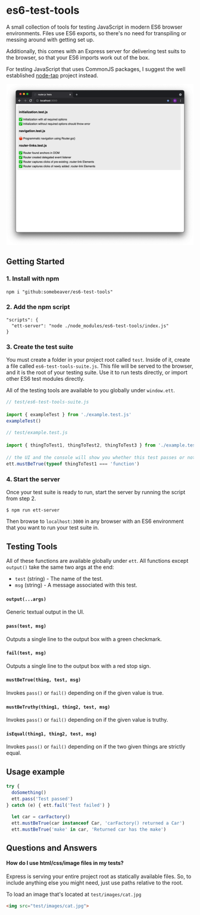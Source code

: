 # es6-test-tools

A small collection of tools for testing JavaScript in modern ES6 browser
environments. Files use ES6 exports, so there's no need for transpiling or
messing around with getting set up.

Additionally, this comes with an Express server for delivering test suits to the
browser, so that your ES6 imports work out of the box.

For testing JavaScript that uses CommonJS packages, I suggest the well
established [node-tap](https://node-tap.org/) project instead.

![alt text](screenshots/simple.png)

## Getting Started

### 1. Install with npm

```
npm i "github:somebeaver/es6-test-tools"
```

### 2. Add the npm script

```
"scripts": {
  "ett-server": "node ./node_modules/es6-test-tools/index.js"
}
```

### 3. Create the test suite

You must create a folder in your project root called `test`. Inside of it,
create a file called `es6-test-tools-suite.js`. This file will be served to the
browser, and it is the root of your testing suite. Use it to run tests directly,
or import other ES6 test modules directly.

All of the testing tools are available to you globally under `window.ett`.

```javascript
// test/es6-test-tools-suite.js

import { exampleTest } from './example.test.js'
exampleTest()
```

```javascript
// test/example.test.js

import { thingToTest1, thingToTest2, thingToTest3 } from './example.test.js'

// the UI and the console will show you whether this test passes or not
ett.mustBeTrue(typeof thingToTest1 === 'function')
```

### 4. Start the server

Once your test suite is ready to run, start the server by running the script
from step 2.

```
$ npm run ett-server
```

Then browse to `localhost:3000` in any browser with an ES6 environment that you
want to run your test suite in.

## Testing Tools

All of these functions are available globally under `ett`. All functions except
`output()` take the same two args at the end:

- `test` (string) - The name of the test.
- `msg` (string) - A message associated with this test.

#### `output(...args)`
Generic textual output in the UI.

#### `pass(test, msg)`
Outputs a single line to the output box with a green checkmark.

#### `fail(test, msg)`
Outputs a single line to the output box with a red stop sign.

#### `mustBeTrue(thing, test, msg)`
Invokes `pass()` or `fail()` depending on if the given value is true.

#### `mustBeTruthy(thing1, thing2, test, msg)`
Invokes `pass()` or `fail()` depending on if the given value is truthy.

#### `isEqual(thing1, thing2, test, msg)`
Invokes `pass()` or `fail()` depending on if the two given things are strictly
equal.

## Usage example

```javascript
try {
  doSomething()
  ett.pass('Test passed')
} catch (e) { ett.fail('Test failed') }
```

```javascript
  let car = carFactory()
  ett.mustBeTrue(car instanceof Car, 'carFactory() returned a Car')
  ett.mustBeTrue('make' in car, 'Returned car has the make')
```

## Questions and Answers

#### How do I use html/css/image files in my tests?

Express is serving your entire project root as statically available files. So,
to include anything else you might need, just use paths relative to the root.

To load an image that's located at `test/images/cat.jpg`

```html
<img src="test/images/cat.jpg">
```